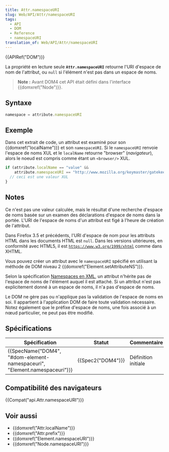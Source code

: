 ```yaml
---
title: Attr.namespaceURI
slug: Web/API/Attr/namespaceURI
tags:
  - API
  - DOM
  - Reference
  - namespaceURI
translation_of: Web/API/Attr/namespaceURI
---
```

{{APIRef("DOM")}}

La propriété en lecture seule **`Attr.namespaceURI`** retourne l'URI d'espace de nom de l'attribut, ou `null` si l'élément n'est pas dans un espace de noms.

> **Note :** Avant DOM4 cet API était défini dans l'interface {{domxref("Node")}}.

## Syntaxe

```js
namespace = attribute.namespaceURI
```

## Exemple

Dans cet extrait de code, un attribut est examiné pour son {{domxref("localName")}} et son `namespaceURI`. Si le `namespaceURI` renvoie l'espace de noms XUL et le `localName` retourne "browser" (_navigateur_), alors le noeud est compris comme étant un `<browser/>` XUL.

```js
if (attribute.localName == "value" &&
    attribute.namespaceURI == "http://www.mozilla.org/keymaster/gatekeeper/there.is.only.xul") {
  // ceci est une valeur XUL
}
```

## Notes

Ce n'est pas une valeur calculée, mais le résultat d'une recherche d'espace de noms basée sur un examen des déclarations d'espace de noms dans la portée. L'URI de l'espace de noms d'un attribut est figé à l'heure de création de l'attribut.

Dans Firefox 3.5 et précédents, l'URI d'espace de nom pour les attributs HTML dans les documents HTML est `null`. Dans les versions ultérieures, en conformité avec HTML5, il est [`https://www.w3.org/1999/xhtml`](https://www.w3.org/1999/xhtml) comme dans XHTML.

Vous pouvez créer un attribut avec le `namespaceURI` spécifié en utilisant la méthode de DOM niveau 2 {{domxref("Element.setAttributeNS")}}.

Selon la spécification [Namespaces en XML](https://www.w3.org/TR/xml-names11/), un attribut n'hérite pas de l'espace de noms de l'élément auquel il est attaché. Si un attribut n'est pas explicitement donné à un espace de noms, il n'a pas d'espace de noms.

Le DOM ne gère pas ou n'applique pas la validation de l'espace de noms en soi. Il appartient à l'application DOM de faire toute validation nécessaire. Notez également que le préfixe d'espace de noms, une fois associé à un nœud particulier, ne peut pas être modifié.

## Spécifications

| Spécification                                                                                    | Statut                   | Commentaire         |
| ------------------------------------------------------------------------------------------------ | ------------------------ | ------------------- |
| {{SpecName("DOM4", "#dom-element-namespaceuri", "Element.namespaceuri")}} | {{Spec2("DOM4")}} | Définition initiale |

## Compatibilité des navigateurs

{{Compat("api.Attr.namespaceURI")}}

## Voir aussi

- {{domxref("Attr.localName")}}
- {{domxref("Attr.prefix")}}
- {{domxref("Element.namespaceURI")}}
- {{domxref("Node.namespaceURI")}}

